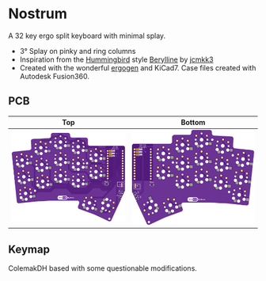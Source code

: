 # Nostrum
A 32 key ergo split keyboard with minimal splay.
- 3° Splay on pinky and ring columns
- Inspiration from the [Hummingbird](https://github.com/PJE66/hummingbird) style [Berylline](https://github.com/jcmkk3/trochilidae#berylline) by [jcmkk3](https://github.com/jcmkk3)
- Created with the wonderful [ergogen](https://github.com/ergogen/ergogen) and KiCad7. Case files created with Autodesk Fusion360.
## PCB
| Top  | Bottom |
| ------------- | ------------- |
| ![](./images/top.svg)  | ![](./images/bottom.svg) |

## Keymap
ColemakDH based with some questionable modifications.


